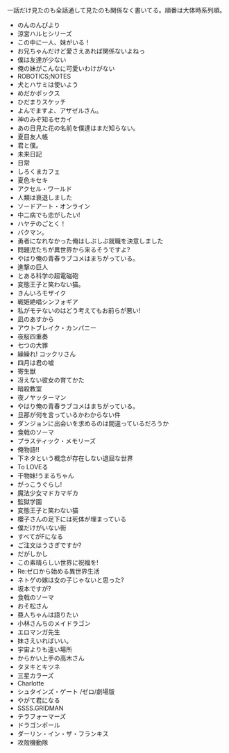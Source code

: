 一話だけ見たのも全話通して見たのも関係なく書いてる。順番は大体時系列順。

- のんのんびより
- 涼宮ハルヒシリーズ
- この中に一人、妹がいる！
- お兄ちゃんだけど愛さえあれば関係ないよねっ
- 僕は友達が少ない
- 俺の妹がこんなに可愛いわけがない
- ROBOTICS;NOTES
- 犬とハサミは使いよう
- めだかボックス
- ひだまりスケッチ
- よんでますよ、アザゼルさん。
- 神のみぞ知るセカイ
- あの日見た花の名前を僕達はまだ知らない。
- 夏目友人帳
- 君と僕。
- 未来日記
- 日常
- しろくまカフェ
- 夏色キセキ
- アクセル・ワールド
- 人類は衰退しました
- ソードアート・オンライン
- 中二病でも恋がしたい!
- ハヤテのごとく！
- バクマン。
- 勇者になれなかった俺はしぶしぶ就職を決意しました
- 問題児たちが異世界から来るそうですよ?
- やはり俺の青春ラブコメはまちがっている。
- 進撃の巨人
- とある科学の超電磁砲
- 変態王子と笑わない猫。
- きんいろモザイク
- 戦姫絶唱シンフォギア
- 私がモテないのはどう考えてもお前らが悪い!
- 凪のあすから
- アウトブレイク・カンパニー
- 夜桜四重奏
- 七つの大罪
- 繰繰れ! コックリさん
- 四月は君の嘘
- 寄生獣
- 冴えない彼女の育てかた
-	暗殺教室
- 夜ノヤッターマン
- やはり俺の青春ラブコメはまちがっている。
- 旦那が何を言っているかわからない件
- ダンジョンに出会いを求めるのは間違っているだろうか
- 食戟のソーマ
- プラスティック・メモリーズ
- 俺物語!!
- 下ネタという概念が存在しない退屈な世界
- To LOVEる
- 干物妹!うまるちゃん
- がっこうぐらし!
- 魔法少女マドカマギカ
- 監獄学園
- 変態王子と笑わない猫
- 櫻子さんの足下には死体が埋まっている
- 僕だけがいない街
- すべてがFになる
- ご注文はうさぎですか?
- だがしかし
- この素晴らしい世界に祝福を!
- Re:ゼロから始める異世界生活
- ネトゲの嫁は女の子じゃないと思った?
- 坂本ですが?
- 食戟のソーマ
- おそ松さん
- 亜人ちゃんは語りたい
- 小林さんちのメイドラゴン
- エロマンガ先生
- 妹さえいればいい。
- 宇宙よりも遠い場所
- からかい上手の高木さん
- タヌキとキツネ
- 三星カラーズ
- Charlotte
- シュタインズ・ゲート /ゼロ/劇場版
- やがて君になる
- SSSS.GRIDMAN
- テラフォーマーズ
- ドラゴンボール
- ダーリン・イン・ザ・フランキス
- 攻殻機動隊
